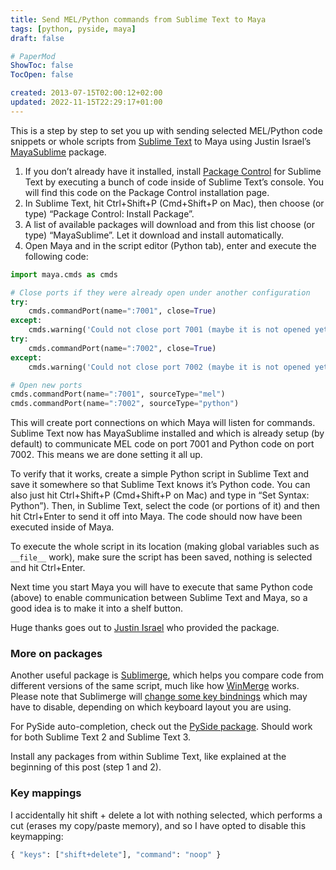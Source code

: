 ```yaml
---
title: Send MEL/Python commands from Sublime Text to Maya
tags: [python, pyside, maya]
draft: false

# PaperMod
ShowToc: false
TocOpen: false

created: 2013-07-15T02:00:12+02:00
updated: 2022-11-15T22:29:17+01:00
---
```


This is a step by step to set you up with sending selected MEL/Python code snippets or whole scripts from [Sublime Text](http://www.sublimetext.com) to Maya using Justin Israel’s [MayaSublime](https://github.com/justinfx/MayaSublime) package.



1. If you don’t already have it installed, install [Package Control](https://packagecontrol.io/installation) for Sublime Text by executing a bunch of code inside of Sublime Text’s console. You will find this code on the Package Control installation page.
2. In Sublime Text, hit Ctrl+Shift+P (Cmd+Shift+P on Mac), then choose (or type) “Package Control: Install Package”.
3. A list of available packages will download and from this list choose (or type) “MayaSublime”. Let it download and install automatically.
4. Open Maya and in the script editor (Python tab), enter and execute the following code:


```python
import maya.cmds as cmds

# Close ports if they were already open under another configuration
try:
    cmds.commandPort(name=":7001", close=True)
except:
    cmds.warning('Could not close port 7001 (maybe it is not opened yet...)')
try:
    cmds.commandPort(name=":7002", close=True)
except:
    cmds.warning('Could not close port 7002 (maybe it is not opened yet...)')

# Open new ports
cmds.commandPort(name=":7001", sourceType="mel")
cmds.commandPort(name=":7002", sourceType="python")
```


This will create port connections on which Maya will listen for commands. Sublime Text now has MayaSublime installed and which is already setup (by default) to communicate MEL code on port 7001 and Python code on port 7002. This means we are done setting it all up.

To verify that it works, create a simple Python script in Sublime Text and save it somewhere so that Sublime Text knows it’s Python code. You can also just hit Ctrl+Shift+P (Cmd+Shift+P on Mac) and type in “Set Syntax: Python”). Then, in Sublime Text, select the code (or portions of it) and then hit Ctrl+Enter to send it off into Maya. The code should now have been executed inside of Maya.

To execute the whole script in its location (making global variables such as `__file__` work), make sure the script has been saved, nothing is selected and hit Ctrl+Enter.

Next time you start Maya you will have to execute that same Python code (above) to enable communication between Sublime Text and Maya, so a good idea is to make it into a shelf button.

Huge thanks goes out to [Justin Israel](http://justinfx.com) who provided the package.



### More on packages

Another useful package is [Sublimerge](http://www.sublimerge.com), which helps you compare code from different versions of the same script, much like how [WinMerge](http://winmerge.org) works. Please note that Sublimerge will [change some key bindnings](http://www.sublimerge.com/docs/configuration.html#default-key-bindings) which may have to disable, depending on which keyboard layout you are using.

For PySide auto-completion, check out the [PySide package](https://github.com/DamnWidget/SublimePySide). Should work for both Sublime Text 2 and Sublime Text 3.

Install any packages from within Sublime Text, like explained at the beginning of this post (step 1 and 2).

### Key mappings

I accidentally hit shift + delete a lot with nothing selected, which performs a cut (erases my copy/paste memory), and so I have opted to disable this keymapping:

```python
{ "keys": ["shift+delete"], "command": "noop" }
```
